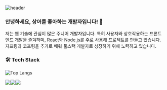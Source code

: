 ![header](https://capsule-render.vercel.app/api?type=waving&height=320&color=86bbff&text=Shark%20is%20CUTE!!!&reversal=false&textBg=false&fontAlign=50&fontColor=1a327f&desc=Welcome%20to%20SharkSSS's%20Github&descAlignY=57&fontAlignY=40)

### 안녕하세요, 상어를 좋아하는 개발자입니다! 🦈

저는 웹 기술에 관심이 많은 주니어 개발자입니다. 특히 사용자와 상호작용하는 프론트엔드 개발을 즐겨하며, React와 Node.js를 주로 사용해 프로젝트를 만들고 있습니다. 자프링과 코프링을 추가로 배워 풀스택 개발자로 성장하기 위해 노력하고 있습니다.

### 🛠️ Tech Stack

![Top Langs](https://github-readme-stats.vercel.app/api/top-langs/?username=sharkSSS-dev&layout=compact)

<img src="https://img.shields.io/badge/JavaScript-F7DF1E?style=for-the-badge&logo=javascript&logoColor=black"><img src="https://img.shields.io/badge/React-61DAFB?style=for-the-badge&logo=react&logoColor=black"><img src="https://img.shields.io/badge/Node.js-339933?style=for-the-badge&logo=node.js&logoColor=white">
